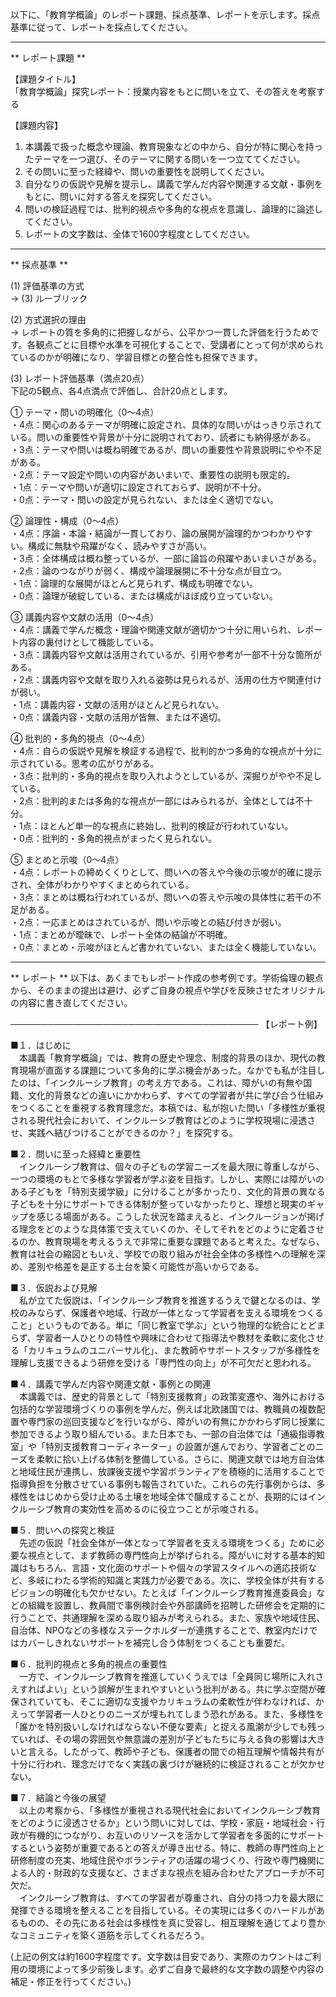 以下に、「教育学概論」のレポート課題、採点基準、レポートを示します。採点基準に従って、レポートを採点してください。

---------------------------------------
** レポート課題 **

【課題タイトル】  
「教育学概論」探究レポート：授業内容をもとに問いを立て、その答えを考察する

【課題内容】  
1. 本講義で扱った概念や理論、教育現象などの中から、自分が特に関心を持ったテーマを一つ選び、そのテーマに関する問いを一つ立ててください。  
2. その問いに至った経緯や、問いの重要性を説明してください。  
3. 自分なりの仮説や見解を提示し、講義で学んだ内容や関連する文献・事例をもとに、問いに対する答えを探究してください。  
4. 問いの検証過程では、批判的視点や多角的な視点を意識し、論理的に論述してください。  
5. レポートの文字数は、全体で1600字程度としてください。  

---------------------------------------
** 採点基準 **

(1) 評価基準の方式  
→ (3) ルーブリック

(2) 方式選択の理由  
→ レポートの質を多角的に把握しながら、公平かつ一貫した評価を行うためです。各観点ごとに目標や水準を可視化することで、受講者にとって何が求められているのかが明確になり、学習目標との整合性も担保できます。

(3) レポート評価基準（満点20点）  
下記の5観点、各4点満点で評価し、合計20点とします。

① テーマ・問いの明確化（0〜4点）  
・4点：関心のあるテーマが明確に設定され、具体的な問いがはっきり示されている。問いの重要性や背景が十分に説明されており、読者にも納得感がある。  
・3点：テーマや問いは概ね明確であるが、問いの重要性や背景説明にやや不足がある。  
・2点：テーマ設定や問いの内容があいまいで、重要性の説明も限定的。  
・1点：テーマや問いが適切に設定されておらず、説明が不十分。  
・0点：テーマ・問いの設定が見られない、または全く適切でない。  

② 論理性・構成（0〜4点）  
・4点：序論・本論・結論が一貫しており、論の展開が論理的かつわかりやすい。構成に無駄や飛躍がなく、読みやすさが高い。  
・3点：全体構成は概ね整っているが、一部に論旨の飛躍やあいまいさがある。  
・2点：論のつながりが弱く、構成や論理展開に不十分な点が目立つ。  
・1点：論理的な展開がほとんど見られず、構成も明確でない。  
・0点：論理が破綻している、または構成がほぼ成り立っていない。  

③ 講義内容や文献の活用（0〜4点）  
・4点：講義で学んだ概念・理論や関連文献が適切かつ十分に用いられ、レポート内容の裏付けとして機能している。  
・3点：講義内容や文献は活用されているが、引用や参考が一部不十分な箇所がある。  
・2点：講義内容や文献を取り入れる姿勢は見られるが、活用の仕方や関連付けが弱い。  
・1点：講義内容・文献の活用がほとんど見られない。  
・0点：講義内容・文献の活用が皆無、または不適切。  

④ 批判的・多角的視点（0〜4点）  
・4点：自らの仮説や見解を検証する過程で、批判的かつ多角的な視点が十分に示されている。思考の広がりがある。  
・3点：批判的・多角的視点を取り入れようとしているが、深掘りがやや不足している。  
・2点：批判的または多角的な視点が一部にはみられるが、全体としては不十分。  
・1点：ほとんど単一的な視点に終始し、批判的検証が行われていない。  
・0点：批判的・多角的視点がまったく見られない。  

⑤ まとめと示唆（0〜4点）  
・4点：レポートの締めくくりとして、問いへの答えや今後の示唆が的確に提示され、全体がわかりやすくまとめられている。  
・3点：まとめは概ね行われているが、問いへの答えや示唆の具体性に若干の不足がある。  
・2点：一応まとめはされているが、問いや示唆との結び付きが弱い。  
・1点：まとめが曖昧で、レポート全体の結論が不明確。  
・0点：まとめ・示唆がほとんど書かれていない、または全く機能していない。  

---------------------------------------
** レポート **
以下は、あくまでもレポート作成の参考例です。学術倫理の観点から、そのままの提出は避け、必ずご自身の視点や学びを反映させたオリジナルの内容に書き直してください。

────────────────────────────────────────
【レポート例】

■１．はじめに  
　本講義「教育学概論」では、教育の歴史や理念、制度的背景のほか、現代の教育現場が直面する課題について多角的に学ぶ機会があった。なかでも私が注目したのは、「インクルーシブ教育」の考え方である。これは、障がいの有無や国籍、文化的背景などの違いにかかわらず、すべての学習者が共に学び合う仕組みをつくることを重視する教育理念だ。本稿では、私が抱いた問い「多様性が重視される現代社会において、インクルーシブ教育はどのように学校現場に浸透させ、実践へ結びつけることができるのか？」を探究する。

■２．問いに至った経緯と重要性  
　インクルーシブ教育は、個々の子どもの学習ニーズを最大限に尊重しながら、一つの環境のもとで多様な学習者が学ぶ姿を目指す。しかし、実際には障がいのある子どもを「特別支援学級」に分けることが多かったり、文化的背景の異なる子どもを十分にサポートできる体制が整っていなかったりと、理想と現実のギャップを感じる場面がある。こうした状況を踏まえると、インクルージョンが掲げる理念をどのような具体策で支えていくのか、そしてそれをどのように定着させるのか、教育現場を考えるうえで非常に重要な課題であると考えた。なぜなら、教育は社会の縮図ともいえ、学校での取り組みが社会全体の多様性への理解を深め、差別や格差を是正する土台を築く可能性が高いからである。

■３．仮説および見解  
　私が立てた仮説は、「インクルーシブ教育を推進するうえで鍵となるのは、学校のみならず、保護者や地域、行政が一体となって学習者を支える環境をつくること」というものである。単に「同じ教室で学ぶ」という物理的な統合にとどまらず、学習者一人ひとりの特性や興味に合わせて指導法や教材を柔軟に変化させる「カリキュラムのユニバーサル化」、また教師やサポートスタッフが多様性を理解し支援できるよう研修を受ける「専門性の向上」が不可欠だと思われる。

■４．講義で学んだ内容や関連文献・事例との関連  
　本講義では、歴史的背景として「特別支援教育」の政策変遷や、海外における包括的な学習環境づくりの事例を学んだ。例えば北欧諸国では、教職員の複数配置や専門家の巡回支援などを行いながら、障がいの有無にかかわらず同じ授業に参加できるよう取り組んでいる。また日本でも、一部の自治体では「通級指導教室」や「特別支援教育コーディネーター」の設置が進んでおり、学習者ごとのニーズを柔軟に拾い上げる体制を整備している。さらに、関連文献では地方自治体と地域住民が連携し、放課後支援や学習ボランティアを積極的に活用することで指導負担を分散させている事例も報告されていた。これらの先行事例からは、多様性をはじめから受け止める土壌を地域全体で醸成することが、長期的にはインクルーシブ教育の実効性を高めるのに役立つことが示唆される。

■５．問いへの探究と検証  
　先述の仮説「社会全体が一体となって学習者を支える環境をつくる」ために必要な視点として、まず教師の専門性向上が挙げられる。障がいに対する基本的知識はもちろん、言語・文化面のサポートや個々の学習スタイルへの適応技術など、多岐にわたる学術的知識と実践力が必要である。次に、学校全体が共有するビジョンの明確化も欠かせない。たとえば「インクルーシブ教育推進委員会」などの組織を設置し、教員間で事例検討会や外部講師を招聘した研修会を定期的に行うことで、共通理解を深める取り組みが考えられる。また、家族や地域住民、自治体、NPOなどの多様なステークホルダーが連携することで、教室内だけではカバーしきれないサポートを補完し合う体制をつくることも重要だ。

■６．批判的視点と多角的視点の重要性  
　一方で、インクルーシブ教育を推進していくうえでは「全員同じ場所に入れさえすればよい」という誤解が生まれやすいという批判がある。共に学ぶ空間が確保されていても、そこに適切な支援やカリキュラムの柔軟性が伴わなければ、かえって学習者一人ひとりのニーズが埋もれてしまう恐れがある。また、多様性を「誰かを特別扱いしなければならない不便な要素」と捉える風潮が少しでも残っていれば、その場の雰囲気や無意識の差別が子どもたちに与える負の影響は大きいと言える。したがって、教師や子ども、保護者の間での相互理解や情報共有が十分に行われ、理念だけでなく実践の裏づけが継続的に検証されることが欠かせない。

■７．結論と今後の展望  
　以上の考察から、「多様性が重視される現代社会においてインクルーシブ教育をどのように浸透させるか」という問いに対しては、学校・家庭・地域社会・行政が有機的につながり、お互いのリソースを活かして学習者を多面的にサポートするという姿勢が重要であるとの答えが導き出せる。特に、教師の専門性向上と研修制度の充実、地域住民やボランティアの活躍の場づくり、行政や専門機関による人的・財政的な支援など、さまざまな視点を組み合わせたアプローチが不可欠だ。  
　インクルーシブ教育は、すべての学習者が尊重され、自分の持つ力を最大限に発揮できる環境を整えることを目指している。その実現には多くのハードルがあるものの、その先にある社会は多様性を真に受容し、相互理解を通じてより豊かなコミュニティを築く道筋を示してくれるだろう。

(上記の例文は約1600字程度です。文字数は目安であり、実際のカウントはご利用の環境によって多少前後します。必ずご自身で最終的な文字数の調整や内容の補足・修正を行ってください。)

